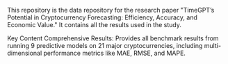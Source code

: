 
This repository is the data repository for the research paper "TimeGPT’s Potential in Cryptocurrency Forecasting: Efficiency, Accuracy, and Economic Value." It contains all the results used in the study.

Key Content
Comprehensive Results: Provides all benchmark results from running 9 predictive models on 21 major cryptocurrencies, including multi-dimensional performance metrics like MAE, RMSE, and MAPE.
